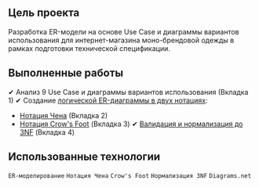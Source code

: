 ## Цель проекта
Разработка ER-модели на основе Use Case и диаграммы вариантов использования для интернет-магазина моно-брендовой одежды в рамках подготовки технической спецификации.

## Выполненные работы
✔ Анализ 9 Use Case и диаграммы вариантов использования (Вкладка 1) 
✔ Создание [логической ER-диаграммы в двух нотациях](https://drive.google.com/file/d/1PDu7P2tfmKojRiVN7THwat6rT6aHSxxy/view?usp=drive_link):
  - [Нотация Чена](https://drive.google.com/file/d/1VWGk48NXqSVMlO-KNAhv2xqKM2zhmMwj/view?usp=drive_link) (Вкладка 2) 
  - [Нотация Crow's Foot](https://drive.google.com/file/d/1FwvnrmLj31gv-XM3MSUR0gIX2l93Ld0k/view?usp=drive_link) (Вкладка 3) 
✔ [Валидация и нормализация до 3NF](https://drive.google.com/file/d/1636dxrWEnzR_1yq-TjYvibxuuuGKD-Ji/view?usp=drive_link)  (Вкладка 4) 

## Использованные технологии
`ER-моделирование` `Нотация Чена` `Crow's Foot` `Нормализация 3NF` `Diagrams.net`
